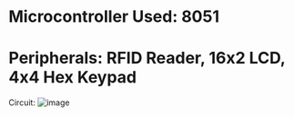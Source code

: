 # Microcontroller Used: 8051 
# Peripherals: RFID Reader, 16x2 LCD, 4x4 Hex Keypad

Circuit:
![image](https://github.com/user-attachments/assets/9288d426-e733-4689-9d8b-f77b5be667ce)
